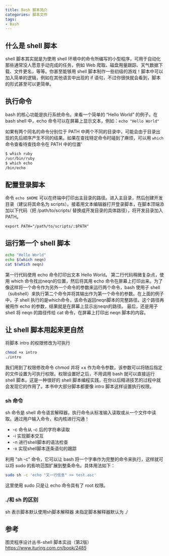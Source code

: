 ```yaml
---
title: Bash 脚本简介
categories: 脚本文件
tags:
- Bash
---
```


## 什么是 shell 脚本

shell 脚本其实就是为使用 shell 环境中的命令所编写的小型程序，可用于自动化那些通常没人愿意手动完成的任务，例如 Web 爬取、磁盘用量跟踪、天气数据下载、文件更名，等等。你甚至能够用 shell 脚本制作一些初级的游戏！脚本中可以加入简单的逻辑，例如在其他语言中出现的 if 语句，不过你很快就会看到，脚本的形式甚至可以更简单。

## 执行命令

bash 的核心功能是执行系统命令。来看一个简单的 “Hello World” 的例子。在 bash shell 中，echo 命令可以在屏幕上显示文本，例如：`echo "Hello World"`

如果有两个同名的命令分别位于 PATH 中两个不同的目录中，可能会由于目录出现的先后顺序产生不同的结果。如果在查找特定命令时碰到了麻烦，可以用 `which` 命令查看待查找命令在 PATH 中的位置‘

```sh
$ which ruby
/usr/bin/ruby
$ which echo
/bin/echo
```

## 配置登录脚本

命令 `echo $HOME` 可以在终端中打印出主目录的路径。进入主目录，然后创建开发目录（建议将其命名为 scripts）。接着用文本编辑器打开登录脚本，在脚本顶端添加以下代码（把 /path/to/scripts/ 替换成开发目录的具体路径），将开发目录加入 PATH。

`export PATH="/path/to/scripts/:$PATH"`

## 运行第一个 shell 脚本

```sh
echo "Hello World"
echo $(which neqn)
cat $(which neqn)
```

第一行代码使用 echo 命令打印出文本 Hello World。
第二行代码稍微复杂点，使用 which 命令找出neqn的位置，然后将其用 echo 命令在屏幕上打印出来。为了像这样将一个命令作为另外一个命令的参数来运行两个命令，bash 使用子 shell（subshell）来执行第二个命令并将其输出作为第一个命令的参数。在上面的例子中，子 shell 执行的是which命令，该命令返回neqn脚本的完整路径。这个路径再被用作 echo 的参数，结果就是在屏幕上显示出neqn的路径。
最后，还是用子 shell 将 neqn 的路径传给 cat 命令，在屏幕上打印出 neqn 脚本的内容。

## 让 shell 脚本用起来更自然

将脚本 intro 的权限修改为可执行

```sh
chmod +x intro
./intro
```

我们用到了权限修改命令 chmod 并将 +x 作为命令参数，该参数可以将随后指定的文件设置为可执行权限。权限设置好之后，不用调用 bash 就可以直接运行 shell 脚本。这是一种很好的 shell 脚本编程实践，在你以后精进技艺的过程中就会发现它的作用了。本书中大部分脚本都要像 intro 脚本这样设置执行权限。

### sh 命令

sh 命令是 shell 命令语言解释器，执行命令从标准输入读取或从一个文件中读取。通过用户输入命令，和内核进行沟通！

* -c 命令从 -c 后的字符串读取
* -i 实现脚本交互
* -n 进行shell脚本的语法检查
* -x 实现shell脚本逐条语句的跟踪

利用 "sh -c" 命令，它可以让 bash 将一个字串作为完整的命令来执行，这样就可以将 sudo 的影响范围扩展到整条命令。具体用法如下：

```sh
sudo sh -c 'echo "又一行信息" >> test.asc'
```

这里使用 sudo 只是让 echo 命令具有了 root 权限。

### ./和 sh 的区别

sh 表示脚本默认使用sh脚本解释器
未指定脚本解释器默认为 ./

## 参考

图灵程序设计丛书-shell 脚本实战（第2版）
<https://www.ituring.com.cn/book/2485>
